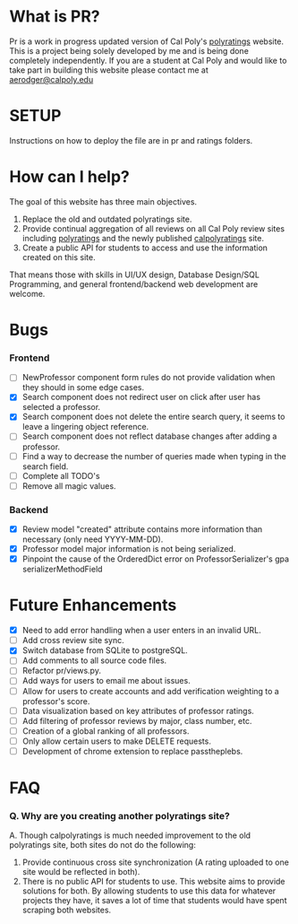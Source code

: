 # What is PR?
Pr is a work in progress updated version of Cal Poly's [polyratings](http://polyratings.com) website. This is a project being solely developed by me and is being done completely independently. If you are a student at Cal Poly and would like to take part in building this website please contact me at aerodger@calpoly.edu

# SETUP
Instructions on how to deploy the file are in pr and ratings folders.

# How can I help?
The goal of this website has three main objectives.
1.  Replace the old and outdated polyratings site.
2.  Provide continual aggregation of all reviews on all Cal Poly review sites including [polyratings](http://polyratings.com) and the newly published [calpolyratings](https://calpolyratings.com) site.
3.  Create a public API for students to access and use the information created on this site.

That means those with skills in UI/UX design, Database Design/SQL Programming, and general frontend/backend web development are welcome.

# Bugs

### Frontend
- [ ] NewProfessor component form rules do not provide validation when they should in some edge cases.
- [X] Search component does not redirect user on click after user has selected a professor.
- [X] Search component does not delete the entire search query, it seems to leave a lingering object reference.
- [ ] Search component does not reflect database changes after adding a professor.
- [ ] Find a way to decrease the number of queries made when typing in the search field.
- [ ] Complete all TODO's
- [ ] Remove all magic values.

### Backend
- [X] Review model "created" attribute contains more information than necessary (only need YYYY-MM-DD).
- [X] Professor model major information is not being serialized.
- [X] Pinpoint the cause of the OrderedDict error on ProfessorSerializer's gpa serializerMethodField

# Future Enhancements
- [X] Need to add error handling when a user enters in an invalid URL.
- [ ] Add cross review site sync.
- [X] Switch database from SQLite to postgreSQL.
- [ ] Add comments to all source code files.
- [ ] Refactor pr/views.py.
- [ ] Add ways for users to email me about issues.
- [ ] Allow for users to create accounts and add verification weighting to a professor's score.
- [ ] Data visualization based on key attributes of professor ratings.
- [ ] Add filtering of professor reviews by major, class number, etc.
- [ ] Creation of a global ranking of all professors.
- [ ] Only allow certain users to make DELETE requests.
- [ ] Development of chrome extension to replace passtheplebs.

# FAQ

### Q. Why are you creating another polyratings site?
A. Though calpolyratings is much needed improvement to the old polyratings site, both sites do not do the following:
1. Provide continuous cross site synchronization (A rating uploaded to one site would be reflected in both).
2. There is no public API for students to use.
This website aims to provide solutions for both. By allowing students to use this data for whatever projects they have, it saves a lot of time that students would have spent scraping both websites.

